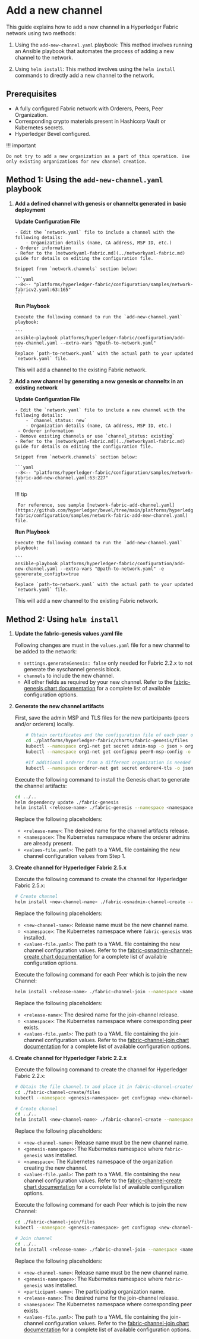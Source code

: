 [//]: # (##############################################################################################)
[//]: # (Copyright Accenture. All Rights Reserved.)
[//]: # (SPDX-License-Identifier: Apache-2.0)
[//]: # (##############################################################################################)

# Add a new channel

This guide explains how to add a new channel in a Hyperledger Fabric network using two methods:

1. Using the `add-new-channel.yaml` playbook: This method involves running an Ansible playbook that automates the process of adding a new channel to the network.

2. Using `helm install`: This method involves using the `helm install` commands to directly add a new channel to the network.

## Prerequisites
- A fully configured Fabric network with Orderers, Peers, Peer Organization.
- Corresponding crypto materials present in Hashicorp Vault or Kubernetes secrets.
- Hyperledger Bevel configured.

!!! important

    Do not try to add a new organization as a part of this operation. Use only existing organizations for new channel creation. 

## Method 1: Using the `add-new-channel.yaml` playbook

1. **Add a defined channel with genesis or channeltx generated in basic deployment**

    **Update Configuration File**

       - Edit the `network.yaml` file to include a channel with the following details:
           - Organization details (name, CA address, MSP ID, etc.)
   	   - Orderer information
       - Refer to the [networkyaml-fabric.md](../networkyaml-fabric.md) guide for details on editing the configuration file.

       Snippet from `network.channels` section below:

       ```yaml
       --8<-- "platforms/hyperledger-fabric/configuration/samples/network-fabricv2.yaml:63:165"
       ```

    **Run Playbook**

       Execute the following command to run the `add-new-channel.yaml` playbook:

       ```
       ansible-playbook platforms/hyperledger-fabric/configuration/add-new-channel.yaml --extra-vars "@path-to-network.yaml"
       ```
       Replace `path-to-network.yaml` with the actual path to your updated `network.yaml` file.

   	This will add a channel to the existing Fabric network.

2. **Add a new channel by generating a new genesis or channeltx in an existing network**
 
    **Update Configuration File**

       - Edit the `network.yaml` file to include a new channel with the following details:
           - `channel_status: new`
           - Organization details (name, CA address, MSP ID, etc.)
   		- Orderer information
       - Remove existing channels or use `channel_status: existing`
       - Refer to the [networkyaml-fabric.md](../networkyaml-fabric.md) guide for details on editing the configuration file.

       Snippet from `network.channels` section below:

       ```yaml
       --8<-- "platforms/hyperledger-fabric/configuration/samples/network-fabric-add-new-channel.yaml:63:227"
       ```

    !!! tip

        For reference, see sample [network-fabric-add-channel.yaml](https://github.com/hyperledger/bevel/tree/main/platforms/hyperledger-fabric/configuration/samples/network-fabric-add-new-channel.yaml) file.

    **Run Playbook**

       Execute the following command to run the `add-new-channel.yaml` playbook:

       ```
       ansible-playbook platforms/hyperledger-fabric/configuration/add-new-channel.yaml --extra-vars "@path-to-network.yaml" -e genererate_configtx=true
       ```
       Replace `path-to-network.yaml` with the actual path to your updated `network.yaml` file.

   	This will add a new channel to the existing Fabric network.

## Method 2: Using `helm install`

1. **Update the fabric-genesis values.yaml file**

    Following changes are must in the `values.yaml` file for a new channel to be added to the network:

    - `settings.generateGenesis: false` only needed for Fabric 2.2.x to not generate the syschannel genesis block.
    - `channels` to include the new channel.
	- All other fields as required by your new channel.
    Refer to the [fabric-genesis chart documentation](https://github.com/hyperledger/bevel/tree/main/platforms/hyperledger-fabric/charts/fabric-genesis) for a complete list of available configuration options.

1. **Generate the new channel artifacts**

    First, save the admin MSP and TLS files for the new participants (peers and/or orderers) locally.
    ```bash
        # Obtain certificates and the configuration file of each peer organization, place in fabric-genesis/files
        cd ./platforms/hyperledger-fabric/charts/fabric-genesis/files
        kubectl --namespace org1-net get secret admin-msp -o json > org2.json
        kubectl --namespace org1-net get configmap peer0-msp-config -o json > org1-config-file.json

        #If additional orderer from a different organization is needed in genesis
        kubectl --namespace orderer-net get secret orderer4-tls -o json > orderer4-orderer-tls.json
    ```

    Execute the following command to install the Genesis chart to generate the channel artifacts:
	```bash
    cd ../..
	helm dependency update ./fabric-genesis
	helm install <release-name> ./fabric-genesis --namespace <namespace> --values <values-file.yaml>
	```
	Replace the following placeholders:

	- `<release-name>`: The desired name for the channel artifacts release.
	- `<namespace>`: The Kubernetes namespace where the orderer admins are already present.
	- `<values-file.yaml>`: The path to a YAML file containing the new channel configuration values from Step 1.

1. **Create channel for Hyperledger Fabric 2.5.x**

    Execute the following command to create the channel for Hyperledger Fabric 2.5.x:
    ```bash
    # Create channel
    helm install <new-channel-name> ./fabric-osnadmin-channel-create --namespace <namespace> --values <values-file.yaml>
    ```
    Replace the following placeholders:

	- `<new-channel-name>`: Release name must be the new channel name.
	- `<namespace>`: The Kubernetes namespace where `fabric-genesis` was installed.
	- `<values-file.yaml>`: The path to a YAML file containing the new channel configuration values.
    Refer to the [fabric-osnadmin-channel-create chart documentation](https://github.com/hyperledger/bevel/tree/main/platforms/hyperledger-fabric/charts/fabric-osnadmin-channel-create) for a complete list of available configuration options.

    Execute the following command for each Peer which is to join the new Channel:
    ```bash
    helm install <release-name> ./fabric-channel-join --namespace <namespace> --values <values-file.yaml>
    ```
    Replace the following placeholders:

	- `<release-name>`: The desired name for the join-channel release.
	- `<namespace>`: The Kubernetes namespace where corresponding peer exists.
	- `<values-file.yaml>`: The path to a YAML file containing the join-channel configuration values.
    Refer to the [fabric-channel-join chart documentation](https://github.com/hyperledger/bevel/tree/main/platforms/hyperledger-fabric/charts/fabric-channel-join) for a complete list of available configuration options.

1. **Create channel for Hyperledger Fabric 2.2.x**

    Execute the following command to create the channel for Hyperledger Fabric 2.2.x:
    ```bash
    # Obtain the file channel.tx and place it in fabric-channel-create/files
    cd ./fabric-channel-create/files
    kubectl --namespace <genesis-namespace> get configmap <new-channel-name>-channeltx -o jsonpath='{.data.<new-channel-name>-channeltx_base64}' > channeltx.json

    # Create channel
    cd ../..
    helm install <new-channel-name> ./fabric-channel-create --namespace <namespace> --values <values-file.yaml>
    ```
    Replace the following placeholders:

	- `<new-channel-name>`: Release name must be the new channel name.
	- `<genesis-namespace>`: The Kubernetes namespace where `fabric-genesis` was installed.
    - `<namespace>`: The Kubernetes namespace of the organization creating the new channel.
	- `<values-file.yaml>`: The path to a YAML file containing the new channel configuration values.
    Refer to the [fabric-channel-create chart documentation](https://github.com/hyperledger/bevel/tree/main/platforms/hyperledger-fabric/charts/fabric-channel-create) for a complete list of available configuration options.


    Execute the following command for each Peer which is to join the new Channel:
    ```bash
    cd ./fabric-channel-join/files
    kubectl --namespace <genesis-namespace> get configmap <new-channel-name>-<participant-name>-anchortx -o jsonpath='{.data.<new-channel-name>-<participant-name>-anchortx_base64}' > anchortx.json

    # Join channel
    cd ../..
    helm install <release-name> ./fabric-channel-join --namespace <namespace> --values <values-file.yaml>
    ```
    Replace the following placeholders:

    - `<new-channel-name>`: Release name must be the new channel name.
	- `<genesis-namespace>`: The Kubernetes namespace where `fabric-genesis` was installed.
    - `<participant-name>`: The participating organization name.
	- `<release-name>`: The desired name for the join-channel release.
	- `<namespace>`: The Kubernetes namespace where corresponding peer exists.
	- `<values-file.yaml>`: The path to a YAML file containing the join-channel configuration values.
    Refer to the [fabric-channel-join chart documentation](https://github.com/hyperledger/bevel/tree/main/platforms/hyperledger-fabric/charts/fabric-channel-join) for a complete list of available configuration options.
